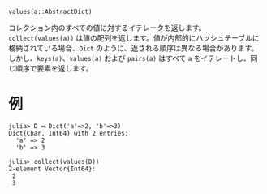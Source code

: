 ```
values(a::AbstractDict)
```

コレクション内のすべての値に対するイテレータを返します。 `collect(values(a))` は値の配列を返します。値が内部的にハッシュテーブルに格納されている場合、`Dict` のように、返される順序は異なる場合があります。しかし、`keys(a)`、`values(a)` および `pairs(a)` はすべて `a` をイテレートし、同じ順序で要素を返します。

# 例

```jldoctest
julia> D = Dict('a'=>2, 'b'=>3)
Dict{Char, Int64} with 2 entries:
  'a' => 2
  'b' => 3

julia> collect(values(D))
2-element Vector{Int64}:
 2
 3
```
